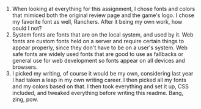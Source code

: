 1. When looking at everything for this assignment, I chose fonts and colors that mimiced both the original review page and the game's logo. I chose my favorite font as well, Ranchers. After it being my own work, how could I not?
2. System fonts are fonts that are on the local system, and used by it. Web fonts are custom fonts held on a server and require certain things to appear properly, since they don't have to be on a user's system. Web safe fonts are widely used fonts that are good to use as fallbacks or general use for web development so fonts appear on all devices and browsers.
3. I picked my writing, of course it would be my own, considering last year I had taken a leap in my own writing career. I then picked all my fonts and my colors based on that. I then took everything and set it up, CSS included, and tweaked everything before writing this readme. Bang, zing, pow.
